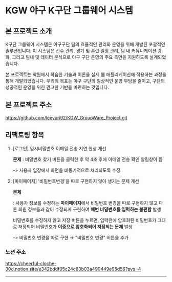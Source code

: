 # KGW 야구 K구단 그룹웨어 시스템


## 본 프로젝트 소개

K구단 그룹웨어 시스템은 야구구단 팀의 효율적인 관리와 운영을 위해 개발된 포괄적인 솔루션입니다. 이 시스템은 선수 관리, 경기 및 훈련 일정 관리, 팀 내 커뮤니케이션 강화, 그리고 팀내 및 데이터 분석으로 야구 구단 운영의 주요 측면을 지원하도록 설계되었습니다.

본 프로젝트는 학원에서 학습한 기술과 이론을 실제 웹 애플리케이션에 적용하는 과정을 통해 개발되었습니다. 우리의 목표는 야구 구단의 일상적인 운영 부담을 줄이고, 구단의 성공적인 운영을 위한 견고한 기반을 마련하는 것입니다.


## 본 프로젝트 주소

https://github.com/leeyuri92/KGW_GroupWare_Project.git


## 리팩토링 항목

1. [로그인] 임시비밀번호 이메일 전송 지연 현상 개선
   
   **문제**
   : 비밀번호 찾기 버튼을 클릭한 후 약 4초 후에 이메일 전송 확인 알림창이 뜸
   
     -> 사용자 입장에서 화면을 비동기적으로 처리되도록 수정
   
3. [마이페이지] '비밀번호변경'을 따로 구현하지 않아 생기는 문제 개선
   
   **문제**
   
   : 사용자 정보를 수정하는 **마이페이지**에서 비밀번호 변경을 따로 구현하지 않고 다른 회원 정보들과 같이 수정되게 구현하여 **매번 비밀번호를 입력하는 불편함** 발생
   
     비밀번호를 수정하지 않고 저장 버튼을 누르면, 입력란에 암호화된 비밀번호가 그대로 저장되어 비밀번호가 **이중으로 암호화되어 저장되는 문제** 발생
    
     -> 비밀번호 변경을 따로 구현 →  "비밀번호 변경" 버튼을 추가


### 노션 주소

https://cheerful-cloche-30d.notion.site/e342bddf05c24c83b03a490449e95d56?pvs=4

---
